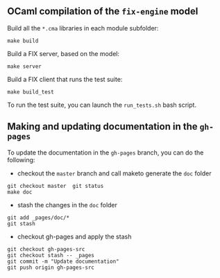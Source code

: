 ## OCaml compilation of the `fix-engine` model 

Build all the `*.cma` libraries in each module subfolder:

```
make build
```

Build a FIX server, based on the model:

```
make server
```

Build a FIX client that runs the test suite:

```
make build_test
```

To run the test suite, you can launch the `run_tests.sh` bash script.

## Making and updating documentation in the `gh-pages`

To update the documentation in the `gh-pages` branch, you can do the following:

- checkout the `master` branch and call maketo generate the `doc` folder
 
 ```
 git checkout master  git status
 make doc
 ```

- stash the changes in the `doc` folder

```
git add _pages/doc/*
git stash
```

- checkout gh-pages and apply the stash    

```
git checkout gh-pages-src
git checkout stash -- _pages
git commit -m "Update documentation"
git push origin gh-pages-src
```
